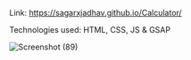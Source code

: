 Link: https://sagarxjadhav.github.io/Calculator/

Technologies used: HTML, CSS, JS & GSAP


![Screenshot (89)](https://github.com/sagarxjadhav/Calculator/assets/93977940/06142c2a-c38e-4d02-a2d3-6bad36622b71)
